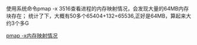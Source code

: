 
使用系统命令pmap -x 3516查看进程的内存映射情况，会发现大量的64MB内存块存在；
统计了下，大概有50多个65404+132=65536,正好是64MB，算起来大约3个多G

[pmap -x内存映射情况](https://upload-images.jianshu.io/upload_images/13897885-f6fbc16175c8506a?imageMogr2/auto-orient/strip|imageView2/2/w/640/format/webp)